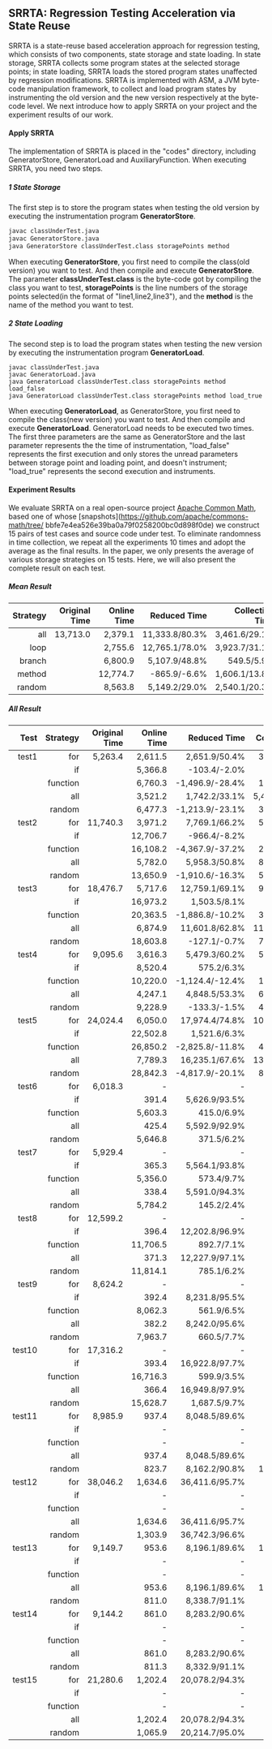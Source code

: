 ## SRRTA: Regression Testing Acceleration via State Reuse

SRRTA is  a state-reuse based acceleration approach for regression testing, which consists of two components,  state storage and state loading. In state storage, SRRTA collects some program states at the selected storage points; in state loading, SRRTA loads the stored program states  unaffected by regression modifications. SRRTA is implemented with ASM, a JVM byte-code manipulation framework, to collect and load program states by instrumenting the old version and the new version respectively at the byte-code level.  We next introduce how to apply SRRTA on your project and the experiment results of our work.

#### Apply SRRTA

The implementation of SRRTA is placed in the "codes" directory, including GeneratorStore, GeneratorLoad and AuxiliaryFunction. When executing SRRTA, you need two steps.

##### 1 State Storage

The first step is to store the  program states when testing the old version by executing the instrumentation program **GeneratorStore**. 

```sh
javac classUnderTest.java 
javac GeneratorStore.java
java GeneratorStore classUnderTest.class storagePoints method
```

When executing  **GeneratorStore**, you  first need to compile the class(old version) you want to test. And then compile and execute **GeneratorStore**. The parameter **classUnderTest.class** is the byte-code got by compiling the class you want to test, **storagePoints** is the line numbers of the storage points selected(in the format of "line1,line2,line3"), and the **method** is the name of the method you want to test.

##### 2 State Loading

The second step is to load the program states  when testing the new version by executing the instrumentation program **GeneratorLoad**. 

```shell 
javac classUnderTest.java 
javac GeneratorLoad.java
java GeneratorLoad classUnderTest.class storagePoints method load_false
java GeneratorLoad classUnderTest.class storagePoints method load_true
```

When executing  **GeneratorLoad**,  as GeneratorStore, you first need to compile the class(new version) you want to test. And then compile and execute **GeneratorLoad**. GeneratorLoad needs to be executed two times. The first three parameters are the same as GeneratorStore and the last parameter represents the the time of instrumentation, "load_false" represents the first execution and only stores the unread parameters between storage point and loading point, and doesn't instrument; "load_true" represents the second execution and instruments.

#### Experiment Results

We evaluate SRRTA on a real open-source project [Apache Common Math](https://commons.apache.org/proper/commons-math/), based one of whose [snapshots](https://github.com/apache/commons-math/tree/
bbfe7e4ea526e39ba0a79f0258200bc0d898f0de) we construct 15 pairs of test cases and source code under test. To eliminate randomness in time collection, we repeat all the experiments 10 times and adopt the average as the final results. In the paper, we only presents the average  of various storage strategies on 15 tests. Here, we will also present the complete result on each test.

##### Mean Result

| Strategy | Original Time | Online Time |   Reduced Time | Collection Time | Instrumentation Time | Occupied Space | #Success |
| -------: | ------------: | ----------: | -------------: | --------------: | -------------------: | -------------: | -------: |
|      all |      13,713.0 |     2,379.1 | 11,333.8/80.3% |   3,461.6/29.1% |              1,469.2 |       97,593.8 |    15/15 |
|     loop |               |     2,755.6 | 12,765.1/78.0% |   3,923.7/31.1% |              1,538.3 |      114,100.9 |    10/10 |
|   branch |               |     6,800.9 |  5,107.9/48.8% |      549.5/5.9% |                933.6 |            5.3 |     5/10 |
|   method |               |    12,774.7 |   -865.9/-6.6% |   1,606.1/13.8% |                685.7 |       32,235.4 |     0/10 |
|   random |               |     8,563.8 |  5,149.2/29.0% |   2,540.1/20.3% |              1,056.8 |       74,156.0 |     5/15 |

##### All Result

|   Test | Strategy | Original Time | Online Time |    Reduced Time | Collection Time | Instrumentation Time | Occupied Space |
| -----: | -------: | ------------: | ----------: | --------------: | --------------: | -------------------: | -------------: |
|  test1 |      for |       5,263.4 |     2,611.5 |   2,651.9/50.4% |   3,576.3/67.9% |                998.1 |        114,285 |
|        |       if |               |     5,366.8 |    -103.4/-2.0% |      168.1/3.2% |                629.9 |              5 |
|        | function |               |     6,760.3 | -1,496.9/-28.4% |   1,880.1/35.7% |                773.5 |         35,169 |
|        |      all |               |     3,521.2 |   1,742.2/33.1% |  5,446.2/103.5% |              1,239.3 |        149,441 |
|        |   random |               |     6,477.3 | -1,213.9/-23.1% |   3,269.5/62.1% |                601.2 |        175,819 |
|  test2 |      for |      11,740.3 |     3,971.2 |   7,769.1/66.2% |   5,512.6/47.0% |                939.0 |        203,158 |
|        |       if |               |    12,706.7 |    -966.4/-8.2% |      436.8/3.7% |                675.4 |              4 |
|        | function |               |    16,108.2 | -4,367.9/-37.2% |   2,723.4/23.2% |                951.0 |         62,513 |
|        |      all |               |     5,782.0 |   5,958.3/50.8% |   8,141.0/69.3% |              1,226.0 |        265,672 |
|        |   random |               |    13,650.9 | -1,910.6/-16.3% |   5,613.1/47.8% |                570.4 |        187,527 |
|  test3 |      for |      18,476.7 |     5,717.6 |  12,759.1/69.1% |   9,711.7/52.6% |              1,187.6 |        257,117 |
|        |       if |               |    16,973.2 |    1,503.5/8.1% |      490.9/2.7% |                653.4 |              4 |
|        | function |               |    20,363.5 | -1,886.8/-10.2% |   3,431.6/18.6% |                605.2 |         79,116 |
|        |      all |               |     6,874.9 |  11,601.8/62.8% |  11,025.8/59.7% |              1,242.8 |        336,235 |
|        |   random |               |    18,603.8 |    -127.1/-0.7% |   7,119.5/38.5% |                596.1 |        237,336 |
|  test4 |      for |       9,095.6 |     3,616.3 |   5,479.3/60.2% |   5,160.6/56.7% |              1,128.0 |        155,007 |
|        |       if |               |     8,520.4 |      575.2/6.3% |      768.3/8.4% |                678.4 |              4 |
|        | function |               |    10,220.0 | -1,124.4/-12.4% |   1,910.2/21.0% |                645.3 |         47,864 |
|        |      all |               |     4,247.1 |   4,848.5/53.3% |   6,254.1/68.8% |              1,259.5 |        203,401 |
|        |   random |               |     9,228.9 |    -133.3/-1.5% |   4,369.1/48.0% |                542.9 |        143,580 |
|  test5 |      for |      24,024.4 |     6,050.0 |  17,974.4/74.8% |  10,193.9/42.4% |              1,133.6 |        317,423 |
|        |       if |               |    22,502.8 |    1,521.6/6.3% |      852.5/3.5% |                622.6 |              4 |
|        | function |               |    26,850.2 | -2,825.8/-11.8% |   4,334.8/18.0% |                634.6 |         97,672 |
|        |      all |               |     7,789.3 |  16,235.1/67.6% |  13,029.0/54.2% |              1,148.0 |        415,097 |
|        |   random |               |    28,842.3 | -4,817.9/-20.1% |   8,358.9/34.8% |                607.3 |        293,004 |
|  test6 |      for |       6,018.3 |           - |               - |               - |                    - |              - |
|        |       if |               |       391.4 |   5,626.9/93.5% |     737.2/12.2% |              1,205.5 |              6 |
|        | function |               |     5,603.3 |      415.0/6.9% |      376.8/6.3% |                650.4 |              4 |
|        |      all |               |       425.4 |   5,592.9/92.9% |      422.2/7.0% |              1,236.5 |              8 |
|        |   random |               |     5,646.8 |      371.5/6.2% |      329.8/5.5% |                750.1 |              4 |
|  test7 |      for |       5,929.4 |           - |               - |               - |                    - |              - |
|        |       if |               |       365.3 |   5,564.1/93.8% |     836.1/14.1% |              1,214.5 |              6 |
|        | function |               |     5,356.0 |      573.4/9.7% |      465.9/7.9% |                639.3 |              4 |
|        |      all |               |       338.4 |   5,591.0/94.3% |     741.3/12.5% |              1,091.6 |              8 |
|        |   random |               |     5,784.2 |      145.2/2.4% |     670.7/11.3% |                674.8 |              4 |
|  test8 |      for |      12,599.2 |           - |               - |               - |                    - |              - |
|        |       if |               |       396.4 |  12,202.8/96.9% |      213.4/1.7% |              1,213.0 |              7 |
|        | function |               |    11,706.5 |      892.7/7.1% |      153.7/1.2% |                646.8 |              4 |
|        |      all |               |       371.3 |  12,227.9/97.1% |      541.4/4.3% |              1,176.7 |              9 |
|        |   random |               |    11,814.1 |      785.1/6.2% |       27.3/0.2% |                677.0 |              4 |
|  test9 |      for |       8,624.2 |           - |               - |               - |                    - |              - |
|        |       if |               |       392.4 |   8,231.8/95.5% |      656.0/7.6% |              1,308.0 |              6 |
|        | function |               |     8,062.3 |      561.9/6.5% |      347.3/4.0% |                663.2 |              4 |
|        |      all |               |       382.2 |   8,242.0/95.6% |      845.0/9.8% |              1,186.5 |              8 |
|        |   random |               |     7,963.7 |      660.5/7.7% |      383.0/4.4% |                716.7 |              4 |
| test10 |      for |      17,316.2 |           - |               - |               - |                    - |              - |
|        |       if |               |       393.4 |  16,922.8/97.7% |      336.0/1.9% |              1,134.8 |              7 |
|        | function |               |    16,716.3 |      599.9/3.5% |      437.4/2.5% |                647.6 |              4 |
|        |      all |               |       366.4 |  16,949.8/97.9% |      395.9/2.3% |              1,233.9 |              9 |
|        |   random |               |    15,628.7 |    1,687.5/9.7% |      835.7/4.8% |                646.7 |              4 |
| test11 |      for |       8,985.9 |       937.4 |   8,048.5/89.6% |      812.7/9.0% |              2,063.6 |         10,380 |
|        |       if |               |           - |               - |               - |                    - |              - |
|        | function |               |           - |               - |               - |                    - |              - |
|        |      all |               |       937.4 |   8,048.5/89.6% |      812.7/9.0% |              2,063.6 |         10,380 |
|        |   random |               |       823.7 |   8,162.2/90.8% |   1,114.5/12.4% |              1,985.4 |          8,279 |
| test12 |      for |      38,046.2 |     1,634.6 |  36,411.6/95.7% |      256.7/0.7% |              2,080.3 |         40,108 |
|        |       if |               |           - |               - |               - |                    - |              - |
|        | function |               |           - |               - |               - |                    - |              - |
|        |      all |               |     1,634.6 |  36,411.6/95.7% |      256.7/0.7% |              2,080.3 |         40,108 |
|        |   random |               |     1,303.9 |  36,742.3/96.6% |    2,529.8/6.6% |              1,864.9 |         32,030 |
| test13 |      for |       9,149.7 |       953.6 |   8,196.1/89.6% |   1,598.2/17.5% |              2,080.0 |         10,340 |
|        |       if |               |           - |               - |               - |                    - |              - |
|        | function |               |           - |               - |               - |                    - |              - |
|        |      all |               |       953.6 |   8,196.1/89.6% |   1,598.2/17.5% |              2,080.0 |         10,340 |
|        |   random |               |       811.0 |   8,338.7/91.1% |      881.3/9.6% |              1,836.6 |          8,271 |
| test14 |      for |       9,144.2 |       861.0 |   8,283.2/90.6% |     965.9/10.6% |              1,833.5 |         10,382 |
|        |       if |               |           - |               - |               - |                    - |              - |
|        | function |               |           - |               - |               - |                    - |              - |
|        |      all |               |       861.0 |   8,283.2/90.6% |     965.9/10.6% |              1,833.5 |         10,382 |
|        |   random |               |       811.3 |   8,332.9/91.1% |      907.4/9.9% |              1,866.6 |          8,271 |
| test15 |      for |      21,280.6 |     1,202.4 |  20,078.2/94.3% |    1,447.9/6.8% |              1,939.3 |         22,809 |
|        |       if |               |           - |               - |               - |                    - |              - |
|        | function |               |           - |               - |               - |                    - |              - |
|        |      all |               |     1,202.4 |  20,078.2/94.3% |    1,447.9/6.8% |              1,939.3 |         22,809 |
|        |   random |               |     1,065.9 |  20,214.7/95.0% |    1,692.4/8.0% |              1,915.7 |         18,203 |